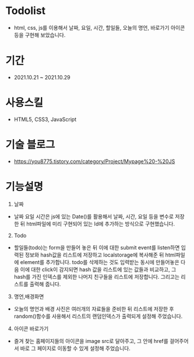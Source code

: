 Todolist
=========================================================================
* html, css, js를 이용해서 날짜, 요일, 시간, 할일들, 오늘의 명언, 바로가기 아이콘 등을 구현해 보았습니다.
# 기간
* 2021.10.21 ~ 2021.10.29
# 사용스킬
* HTML5, CSS3, JavaScript
# 기술 블로그
* https://you8775.tistory.com/category/Project/Mypage%20-%20JS
# 기능설명
1. 날짜    
* 날짜 요일 시간은 js에 있는 Date()를 활용해서 날짜, 시간, 요일 등을 변수로 저장한 뒤 html파일에 미리 구현되어 있는 Id에 추가하는 방식으로 구현했습니다.   
2. Todo     
* 할일들(todo)는 form을 만들어 놓은 뒤 이에 대한 submit event를 listen하면 입력된 정보와 hash값을 리스트에 저장하고 localstorage에 복사해준 뒤 html파일에 element를 추가합니다. todo를 삭제하는 것도 입력받는 동시에 만들어놓은 다음 이에 대한 click이 감지되면 hash 값을 리스트에 있는 값들과 비교하고, 그 hash를 가진 인덱스를 제외한 나머지 친구들을 리스트에 저장합니다. 그리고는 리스트를 출력해 줍니다.
3. 명언,배경화면     
* 오늘의 명언과 배경 사진은 여러개의 자료들을 준비한 뒤 리스트에 저장한 후 random()함수를 사용해서 리스트의 랜덤인덱스가 출력되게 설정해 주었습니다.
4. 아이콘 바로가기
* 즐겨 찾는 홈페이지들의 아이콘을 image src로 달아주고, 그 안에 href를 걸어주어서 바로 그 페이지로 이동할 수 있게 설정해 주었습니다.